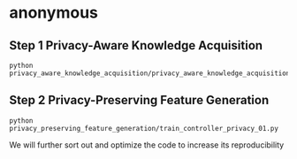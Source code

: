 # anonymous


## Step 1 Privacy-Aware Knowledge Acquisition


```
python privacy_aware_knowledge_acquisition/privacy_aware_knowledge_acquisition.py
```


## Step 2 Privacy-Preserving Feature Generation


```
python privacy_preserving_feature_generation/train_controller_privacy_01.py
```


We will further sort out and optimize the code to increase its reproducibility
